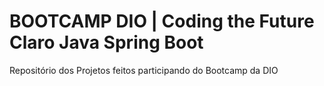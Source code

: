 # BOOTCAMP DIO | Coding the Future Claro Java Spring Boot
 Repositório dos Projetos feitos participando do Bootcamp da DIO
